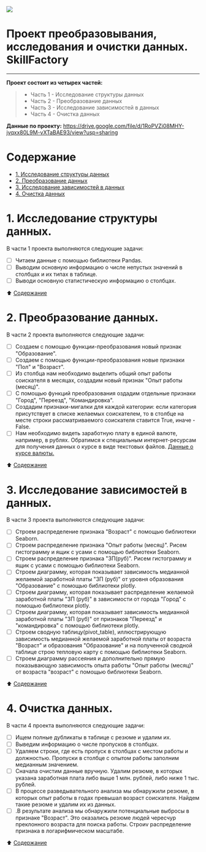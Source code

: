 ![ ](https://rabota-i.org/wp-content/uploads/2016/03/hh_logo.jpg)

# Проект преобразовывания, исследования и очистки данных. SkillFactory
__________________________________________________________________________________________________________________

**Проект состоит из четырех частей:**

> - Часть 1 - Исследование структуры данных
> - Часть 2 - Преобразование данных
> - Часть 3 - Исследование зависимостей в данных
> - Часть 4 - Очистка данных


**Данные по проекту:**
https://drive.google.com/file/d/1RoPVZi08MHY-jvqxx80L9M-vXTaBAE93/view?usp=sharing

# Содержание <a name="вверх"></a>

- [1. Исследование структуры данных](#структура)
- [2. Преобразование данных](#преобразование)
- [3. Исследование зависимостей в данных](#зависимость)
- [4. Очистка данных](#очистка)

# 1. Исследование структуры данных. <a name="структура"></a>

В части 1 проекта выполняются следующие задачи:
- [ ] Читаем данные с помощью библиотеки Pandas.
- [ ] Выводим основную информацию о числе непустых значений в столбцах и их типах в таблице.
- [ ] Выводи основную статистическую информацию о столбцах.

:arrow_up: [Содержание](#вверх)

# 2. Преобразование данных. <a name="преобразование"></a>

В части 2 проекта выполняются следующие задачи:
- [ ] Создаем с помощью функции-преобразования новый признак "Образование".
- [ ] Создаем с помощью функции-преобразования новые признаки "Пол" и "Возраст".
- [ ] Из столбца нам необходимо выделить общий опыт работы соискателя в месяцах, создадим новый признак "Опыт работы (месяц)".
- [ ] С помощью функций преобразования оздадим отдельные признаки "Город", "Переезд", "Командировка".
- [ ] Создадим признаки-мигалки для каждой категории: если категория присутствует в списке желаемых соискателем, то в столбце на месте строки рассматриваемого соискателя ставится True, иначе - False.
- [ ] Нам необходимо видеть заработную плату в единой валюте, например, в рублях. Обратимся к специальным интернет-ресурсам для получения данных о курсе в виде текстовых файлов. [Данные о курсе валюты.](https://github.com/FierceDra-X/DS_SkillFactory/blob/main/DS_Project_1/ExchangeRates.csv)

:arrow_up: [Содержание](#вверх)

# 3. Исследование зависимостей в данных. <a name="зависимость"></a>

В части 3 проекта выполняются следующие задачи:
- [ ] Строем распределение признака "Возраст" с помощью библиотеки Seaborn.
- [ ] Строем распределение признака "Опыт работы (месяц)". Рисем гистограмму и ящик с усами с помощью библиотеки Seaborn.
- [ ] Строем распределение признака "ЗП(руб)". Рисем гистограмму и ящик с усами с помощью библиотеки Seaborn.
- [ ] Строем диаграмму, которая показывает зависимость медианной желаемой заработной платы "ЗП (руб)" от уровня образования "Образование" с помощью библиотеки plotly.
- [ ] Строем диаграмму, которая показывает распределение желаемой заработной платы "ЗП (руб)" в зависимости от города "Город" с помощью библиотеки plotly.
- [ ] Строем диаграмму, которая показывает зависимость медианной заработной платы "ЗП (руб)" от признаков "Переезд" и "командировка" с помощью библиотеки plotly.
- [ ] Строем сводную таблицу(pivot_table), иллюстрирующую зависимость медианной желаемой заработной платы от возраста "Возраст" и образования "Образование" и на полученной сводной таблице строю тепловую карту с помощью библиотеки Seaborn.
- [ ] Строем диаграмму рассеяния и дополнительно прямую показывающую зависимость опыта работы "Опыт работы (месяц)" от возраста "возраст" с помощью библиотеки Seaborn.

:arrow_up: [Содержание](#вверх)

# 4. Очистка данных. <a name="очистка"></a>

В части 4 проекта выполняются следующие задачи:
- [ ] Ищем полные дубликаты в таблице с резюме и удалим их.
- [ ] Выведим информацию о числе пропусков в столбцах.
- [ ] Удаляем строки, где есть пропуск в столбцах с местом работы и должностью. Пропуски в столбце с опытом работы заполним медианным значением.
- [ ] Сначала очистим данные вручную. Удалим резюме, в которых указана заработная плата либо выше 1 млн. рублей, либо ниже 1 тыс. рублей.
- [ ] В процессе разведывательного анализа мы обнаружили резюме, в которых опыт работы в годах превышал возраст соискателя. Найдем такие резюме и удалим их из данных.
- [ ] .В результате анализа мы обнаружили потенциальные выбросы в признаке "Возраст". Это оказались резюме людей чересчур преклонного возраста для поиска работы. Cтроиv распределение признака в логарифмическом масштабе.

:arrow_up: [Содержание](#вверх)





